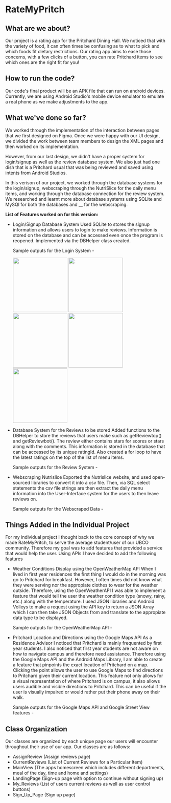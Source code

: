 # RateMyPritch

## What are we about?
Our project is a rating app for the Pritchard Dining Hall. We noticed that with the variety of food, it can often times be confusing as to what to pick and which foods fit dietary restrictions. Our rating app aims to ease those concerns, with a few clicks of a button, you can rate Pritchard items to see which ones are the right fit for you!

## How to run the code?
Our code's final product will be an APK file that can run on android devices. Currently, we are using Android Studio's mobile device emulator to emulate a real phone as we make adjustments to the app.

## What we've done so far?
We worked through the implementation of the interaction between pages that we first designed on Figma. Once we were happy with our UI design, we divided the work between team members to design the XML pages and then worked on its implementation. 

However, from our last design, we didn't have a proper system for login/signup as well as the review database system. We also just had one dish that is a Pritchard usual that was being reviewed and saved using intents from Android Studios.

In this verison of our project, we worked through the database systems for the login/signup, webscraping through the NutriSlice for the daily menu items, and working through the database connection for the review system. We researched and learnt more about database systems using SQLite and MySQl for both the databases and __ for the webscraping.

**List of Features worked on for this version:**
- Login/Signup Database System
  Used SQLite to stores the signup information and allows users to login to make reviews. Information is stored on the database and can be accessed even once the program is reopened. Implemented via the DBHelper class created.
  
  Sample outputs for the Login System -

  <img src = "https://user-images.githubusercontent.com/69047981/201797430-429c9232-1f3f-4b24-9e3f-27fe1960ca4b.jpeg" width = "170"/>
  <img src = "https://user-images.githubusercontent.com/69047981/201797446-6ee10842-7aa5-4837-8a4b-865d394cbd6f.jpeg" width = "170"/>
  <img src = "https://user-images.githubusercontent.com/69047981/201797468-d296c17f-776b-4e71-b47c-5e533e25916c.jpeg" width = "170"/>
  <img src = "https://user-images.githubusercontent.com/69047981/201797474-01de3bd2-c894-453b-9ad4-acce60fbbdf7.jpeg" width = "170"/>
  <img src = "https://user-images.githubusercontent.com/69047981/201797483-b34b5112-0ac8-4708-812b-d3adf0295a49.jpeg" width = "170"/>

  
- Database System for the Reviews to be stored
  Added functions to the DBHelper to store the reviews that users make such as getReviewtop() and getReviewbot(). The review either contains stars for scores or stars along with the comments. This information is stored in the database that can be accessed by its unique ratingId. Also created a for loop to have the latest ratings on the top of the list of menu items.
  
  Sample outputs for the Review System -
  
  
  
  
- Webscraping Nutrislice
  Exported the Nutrislice website, and used open-sourced libraries to convert it into a csv file. Then, via SQL select statements the csv file strings are then extract the daily menu information into the User-Interface system for the users to then leave reviews on. 
  
  Sample outputs for the Webscraped Data -
  
## Things Added in the Individual Project

For my individual project I thought back to the core concept of why we made RateMyPritch, to serve the average student/user of our UBCO community. Therefore my goal was to add features that provided a service that would help the user. Using APIs I have decided to add the following features 

- Weather Conditions Display using the OpenWeatherMap API
  When I lived in first year residences the first thing I would do in the morning was go to Pritchard for breakfast. However, I often times did not know what they were serving nor the appropiate clothes to wear for the weather outside. Therefore, using the OpenWeatherAPI I was able to implement a feature that would tell the user the weather condition type (snowy, rainy, etc.) along with the temperature. I used JSON libraries and Android Volleys to make a request using the API key to return a JSON Array which I can then take JSON Objects from and translate to the appropiate data type to be displayed.
  
  Sample outputs for the OpenWeatherMap API - 
 
- Pritchard Location and Directions using the Google Maps API
  As a Residence Advisor I noticed that Pritchard is mainly frequented by first year students. I also noticed that first year students are not aware on how to navigate campus and therefore need assistance. Therefore using the Google Maps API and the Android Maps Library, I am able to create a feature that pinpoints the exact location of Pritchard on a map. Clicking the point allows the user to use Google Maps to find directions to Pritchard given their current location. This feature not only allows for a visual representation of where Pritchard is on campus, it also allows users audible and visible directions to Pritchard. This can be useful if the user is visually impaired or would rather put their phone away on their walk.
  
  Sample outputs for the Google Maps API and Google Street View features - 

## Class Organization
Our classes are organized by each unique page our users will encounter throughout their use of our app. 
Our classes are as follows:
- AssignReview (Assign reviews page)
- CurrentReviews (List of Current Reviews for a Particular Item)
- MainView (The apps homescreen which includes different departments, meal of the day, time and home and settings)
- LandingPage (Sign-up page with option to continue without signing up)
- My_Reviews (List of users current reviews as well as user control buttons)
- Sign_Up_Page (Sign up page)
